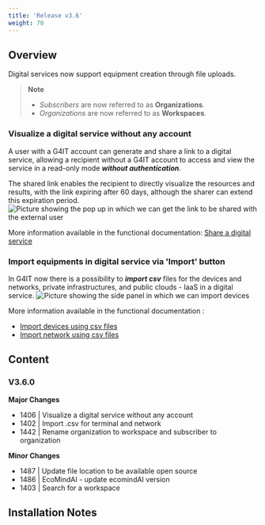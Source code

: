 ```yaml
---
title: 'Release v3.6'
weight: 70
---
```


## Overview

Digital services now support equipment creation through file uploads.

> **Note**
> - *Subscribers* are now referred to as **Organizations**.
> - *Organizations* are now referred to as **Workspaces**.

### Visualize a digital service without any account

A user with a G4IT account can generate and share a link to a digital service, allowing a recipient without a G4IT
account to access and view the service in a read-only mode ***without authentication***.

The shared link enables the recipient to directly visualize the resources and results, with the link expiring after 60
days, although the sharer can extend this expiration period.
![Picture showing the pop up in which we can get the link to be shared with the external user](../images/releaseV360_share_digital_service.png)

More information available in the functional documentation: [Share a digital service](../../2-functional-documentation/use_cases/uc_digital_services/uc8_share_digital_service.md)

### Import equipments in digital service via 'Import' button

In G4IT now there is a possibility to ***import csv*** files for the devices and networks, private infrastructures, and
public clouds - IaaS in a digital service.
![Picture showing the side panel in which we can import devices](../images/releaseV350_digital_service_view.png)

More information available in the functional documentation :
- [Import devices using csv files](../../2-functional-documentation/use_cases/uc_digital_services/uc3_add_visualize_equipments/uc3_add_visualize_terminals/import_terminal_via_button.md)
- [Import network using csv files](../../2-functional-documentation/use_cases/uc_digital_services/uc3_add_visualize_equipments/uc3_add_visualize_network/import_network_via_button.md)

## Content

### V3.6.0

**Major Changes**

- 1406 | Visualize a digital service without any account
- 1402 | Import .csv for terminal and network
- 1442 | Rename organization to workspace and subscriber to organization

**Minor Changes**

- 1487 | Update file location to be available open source
- 1486 | EcoMindAI - update ecomindAI version
- 1403 | Search for a workspace

## Installation Notes


